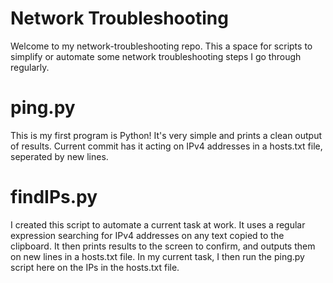 # Network Troubleshooting

Welcome to my network-troubleshooting repo. This a space for scripts to simplify or automate some network troubleshooting steps I go through regularly.

# ping.py
This is my first program is Python! It's very simple and prints a clean output of results. Current commit has it acting on IPv4 addresses in a hosts.txt file, seperated by new lines.

# findIPs.py
I created this script to automate a current task at work. It uses a regular expression searching for IPv4 addresses on any text copied to the clipboard. It then prints results to the screen to confirm, and outputs them on new lines in a hosts.txt file. In my current task, I then run the ping.py script here on the IPs in the hosts.txt file.
